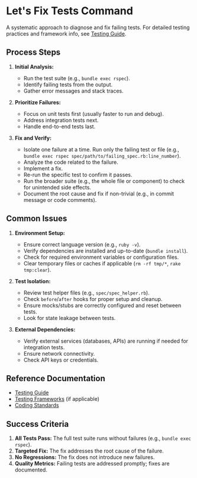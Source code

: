 # Let's Fix Tests Command

A systematic approach to diagnose and fix failing tests. For detailed testing practices and framework info, see [Testing Guide](../guides/testing.md).

## Process Steps

1.  **Initial Analysis:**
    *   Run the test suite (e.g., `bundle exec rspec`).
    *   Identify failing tests from the output.
    *   Gather error messages and stack traces.

2.  **Prioritize Failures:**
    *   Focus on unit tests first (usually faster to run and debug).
    *   Address integration tests next.
    *   Handle end-to-end tests last.

3.  **Fix and Verify:**
    *   Isolate one failure at a time. Run only the failing test or file (e.g., `bundle exec rspec spec/path/to/failing_spec.rb:line_number`).
    *   Analyze the code related to the failure.
    *   Implement a fix.
    *   Re-run the specific test to confirm it passes.
    *   Run the broader suite (e.g., the whole file or component) to check for unintended side effects.
    *   Document the root cause and fix if non-trivial (e.g., in commit message or code comments).

## Common Issues

1.  **Environment Setup:**
    *   Ensure correct language version (e.g., `ruby -v`).
    *   Verify dependencies are installed and up-to-date (`bundle install`).
    *   Check for required environment variables or configuration files.
    *   Clear temporary files or caches if applicable (`rm -rf tmp/*`, `rake tmp:clear`).

2.  **Test Isolation:**
    *   Review test helper files (e.g., `spec/spec_helper.rb`).
    *   Check `before`/`after` hooks for proper setup and cleanup.
    *   Ensure mocks/stubs are correctly configured and reset between tests.
    *   Look for state leakage between tests.

3.  **External Dependencies:**
    *   Verify external services (databases, APIs) are running if needed for integration tests.
    *   Ensure network connectivity.
    *   Check API keys or credentials.

## Reference Documentation

- [Testing Guide](../guides/testing.md)
- [Testing Frameworks](../guides/testing/frameworks.md) (if applicable)
- [Coding Standards](../guides/coding-standards.md)

## Success Criteria

1.  **All Tests Pass:** The full test suite runs without failures (e.g., `bundle exec rspec`).
2.  **Targeted Fix:** The fix addresses the root cause of the failure.
3.  **No Regressions:** The fix does not introduce new failures.
4.  **Quality Metrics:** Failing tests are addressed promptly; fixes are documented.
